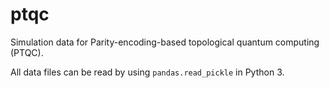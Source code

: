 # ptqc
Simulation data for Parity-encoding-based topological quantum computing (PTQC).

All data files can be read by using `pandas.read_pickle` in Python 3.
